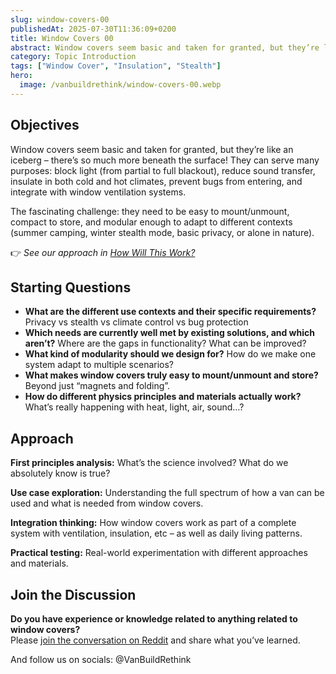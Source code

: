 ```yaml
---
slug: window-covers-00
publishedAt: 2025-07-30T11:36:09+0200
title: Window Covers 00
abstract: Window covers seem basic and taken for granted, but they’re like an iceberg – there’s so much more beneath the surface!
category: Topic Introduction
tags: ["Window Cover", "Insulation", "Stealth"]
hero:
  image: /vanbuildrethink/window-covers-00.webp
---
```



## Objectives

Window covers seem basic and taken for granted, but they’re like an iceberg – there’s so much more
beneath the surface! They can serve many purposes: block light (from partial to full blackout),
reduce sound transfer, insulate in both cold and hot climates, prevent bugs from entering, and
integrate with window ventilation systems.

The fascinating challenge: they need to be easy to mount/unmount, compact to store, and modular
enough to adapt to different contexts (summer camping, winter stealth mode, basic privacy, or
alone in nature).

👉 _See our approach in [How Will This Work?](/vanbuildrethink/van-build-rethink#how-will-this-work)_


## Starting Questions

- **What are the different use contexts and their specific requirements?** Privacy vs stealth vs climate control vs bug protection
- **Which needs are currently well met by existing solutions, and which aren’t?** Where are the gaps in functionality? What can be improved?
- **What kind of modularity should we design for?** How do we make one system adapt to multiple scenarios?
- **What makes window covers truly easy to mount/unmount and store?** Beyond just “magnets and folding”.
- **How do different physics principles and materials actually work?** What’s really happening with heat, light, air, sound…?


## Approach

**First principles analysis:** What’s the science involved? What do we absolutely know is true?

**Use case exploration:** Understanding the full spectrum of how a van can be used and what is needed from window covers.
 
**Integration thinking:** How window covers work as part of a complete system with ventilation, insulation, etc – as well as daily living patterns.

**Practical testing:** Real-world experimentation with different approaches and materials.


## Join the Discussion

**Do you have experience or knowledge related to anything related to window covers?**  
Please [join the conversation on Reddit](https://www.reddit.com/r/VanBuildRethink/comments/1md24iq/window_covers_00/)
and share what you’ve learned.

And follow us on socials: @VanBuildRethink
